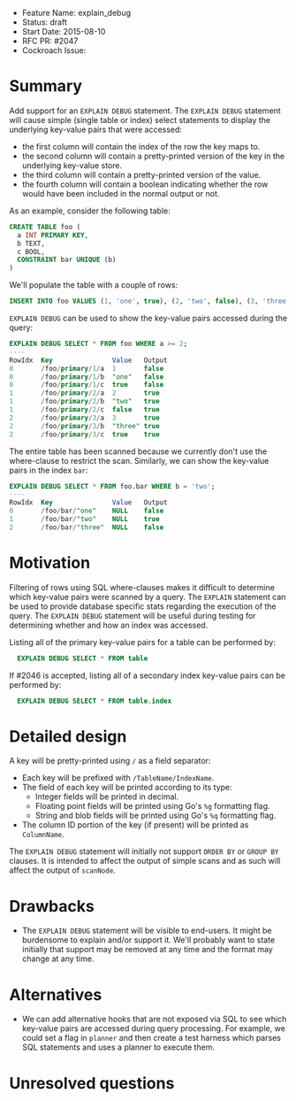 - Feature Name: explain_debug
- Status: draft
- Start Date: 2015-08-10
- RFC PR: #2047
- Cockroach Issue:

# Summary

Add support for an `EXPLAIN DEBUG` statement. The `EXPLAIN DEBUG` statement
will cause simple (single table or index) select statements to display the
underlying key-value pairs that were accessed:

* the first column will contain the index of the row the key maps to.
* the second column will contain a pretty-printed version of the key in the
  underlying key-value store.
* the third column will contain a pretty-printed version of the value.
* the fourth column will contain a boolean indicating whether the row would
  have been included in the normal output or not.

As an example, consider the following table:

```sql
CREATE TABLE foo (
  a INT PRIMARY KEY,
  b TEXT,
  c BOOL,
  CONSTRAINT bar UNIQUE (b)
)
```

We'll populate the table with a couple of rows:

```sql
INSERT INTO foo VALUES (1, 'one', true), (2, 'two', false), (3, 'three', true)
```

`EXPLAIN DEBUG` can be used to show the key-value pairs accessed during the
query:

```sql
EXPLAIN DEBUG SELECT * FROM foo WHERE a >= 2;
----
RowIdx  Key               Value   Output
0       /foo/primary/1/a  1       false
0       /foo/primary/1/b  "one"   false
0       /foo/primary/1/c  true    false
1       /foo/primary/2/a  2       true
1       /foo/primary/2/b  "two"   true
1       /foo/primary/2/c  false   true
2       /foo/primary/3/a  3       true
2       /foo/primary/3/b  "three" true
2       /foo/primary/3/c  true    true
```

The entire table has been scanned because we currently don't use the
where-clause to restrict the scan. Similarly, we can show the key-value pairs
in the index `bar`:

```sql
EXPLAIN DEBUG SELECT * FROM foo.bar WHERE b = 'two';
----
RowIdx  Key               Value   Output
0       /foo/bar/"one"    NULL    false
1       /foo/bar/"two"    NULL    true
2       /foo/bar/"three"  NULL    false
```

# Motivation

Filtering of rows using SQL where-clauses makes it difficult to determine which
key-value pairs were scanned by a query. The `EXPLAIN` statement can be used to
provide database specific stats regarding the execution of the query. The
`EXPLAIN DEBUG` statement will be useful during testing for determining whether
and how an index was accessed.

Listing all of the primary key-value pairs for a table can be performed by:

```sql
  EXPLAIN DEBUG SELECT * FROM table
```

If #2046 is accepted, listing all of a secondary index key-value pairs can be
performed by:

```sql
  EXPLAIN DEBUG SELECT * FROM table.index
```

# Detailed design

A key will be pretty-printed using `/` as a field separator:

* Each key will be prefixed with `/TableName/IndexName`.
* The field of each key will be printed according to its type:
  - Integer fields will be printed in decimal.
  - Floating point fields will be printed using Go's `%g` formatting flag.
  - String and blob fields will be printed using Go's `%q` formatting flag.
* The column ID portion of the key (if present) will be printed as
  `ColumnName`.

The `EXPLAIN DEBUG` statement will initially not support `ORDER BY` or `GROUP
BY` clauses. It is intended to affect the output of simple scans and as such
will affect the output of `scanNode`.

# Drawbacks

* The `EXPLAIN DEBUG` statement will be visible to end-users. It might be
  burdensome to explain and/or support it. We'll probably want to state
  initially that support may be removed at any time and the format may change
  at any time.

# Alternatives

* We can add alternative hooks that are not exposed via SQL to see which
  key-value pairs are accessed during query processing. For example, we could
  set a flag in `planner` and then create a test harness which parses SQL
  statements and uses a planner to execute them.

# Unresolved questions
